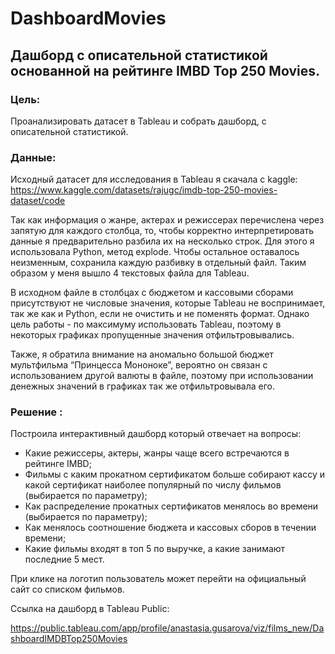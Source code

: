 # DashboardMovies

## Дашборд с описательной статистикой основанной на рейтинге IMBD Top 250 Movies. 

### Цель: 

Проанализировать датасет в Tableau и собрать дашборд, с описательной статистикой. 

### Данные: 

Исходный датасет для исследования в Tableau я скачала с kaggle: 
https://www.kaggle.com/datasets/rajugc/imdb-top-250-movies-dataset/code

Так как информация о жанре, актерах и режиссерах перечислена через запятую для каждого столбца, то, чтобы корректно интерпретировать данные я предварительно разбила их на несколько строк. Для этого я использовала Python, метод explode. Чтобы остальное оставалось неизменным, сохранила каждую разбивку в отдельный файл. Таким образом у меня вышло 4 текстовых файла для Tableau. 

В исходном файле в столбцах с бюджетом и кассовыми сборами присутствуют не числовые значения, которые Tableau не воспринимает, так же как и Python, если не очистить и не поменять формат. Однако цель работы - по максимуму использовать Tableau, поэтому в некоторых графиках пропущенные значения отфильтровывались. 

Также, я обратила внимание на аномально большой бюджет мультфильма “Принцесса Мононоке”, вероятно он связан с использованием другой валюты в файле, поэтому при использовании денежных значений в графиках так же отфильтровывала его. 

### Решение : 
Построила интерактивный дашборд который отвечает на вопросы: 
- Какие режиссеры, актеры, жанры чаще всего встречаются в рейтинге IMBD;
- Фильмы с каким прокатном сертификатом больше собирают кассу и какой сертификат наиболее популярный по числу фильмов (выбирается по параметру);
- Как распределение прокатных сертификатов менялось во времени (выбирается по параметру); 
- Как менялось соотношение бюджета и кассовых сборов в течении времени; 
- Какие фильмы входят в топ 5 по выручке, а какие занимают последние 5 мест.  

При клике на логотип пользователь может перейти на официальный сайт со списком фильмов. 

Ссылка на дашборд в Tableau Public: 

https://public.tableau.com/app/profile/anastasia.gusarova/viz/films_new/DashboardIMDBTop250Movies

